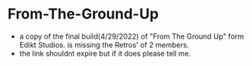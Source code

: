 # From-The-Ground-Up
- a copy of the final build(4/29/2022) of "From The Ground Up" form Edikt Studios. is missing the Retros' of 2 members. 
- the link shouldnt expire but if it does please tell me.
